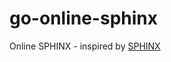 # go-online-sphinx
Online SPHINX - inspired by [SPHINX](https://ieeexplore.ieee.org/document/7980050)